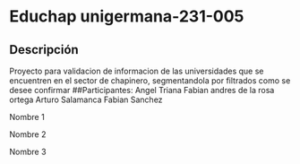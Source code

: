 # Educhap unigermana-231-005
## Descripción
Proyecto para validacion de informacion de las universidades que se encuentren en el sector de chapinero, segmentandola por filtrados como se desee confirmar
##Participantes: Angel Triana
Fabian andres de la rosa ortega
Arturo Salamanca
Fabian Sanchez

Nombre 1

Nombre 2

Nombre 3
